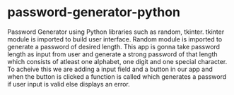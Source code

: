 # password-generator-python
Password Generator using Python libraries such as random, tkinter. 
tkinter module is imported to build user interface. Random module is imported to generate a password of desired length.
This app is gonna take password length as input from user and generate a strong password of that length which consists of atleast one alphabet, one digit and one special character.
To acheive this we are adding a input field and a button in our app and when the button is clicked a function is called which generates a password if user input is valid else displays an error.
